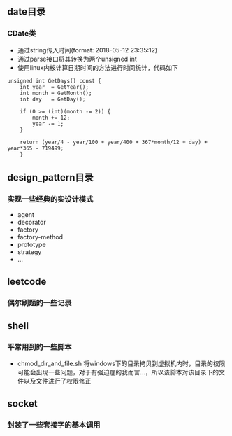 ## date目录
### CDate类

- 通过string传入时间(format: 2018-05-12 23:35:12)
- 通过parse接口将其转换为两个unsigned int
- 使用linux内核计算日期时间的方法进行时间统计，代码如下
```
unsigned int GetDays() const {
	int year  = GetYear();
	int month = GetMonth();
	int day   = GetDay();

	if (0 >= (int)(month -= 2)) {
		month += 12;
		year -= 1;
	}

	return (year/4 - year/100 + year/400 + 367*month/12 + day) + year*365 - 719499;
    }
```

## design_pattern目录
### 实现一些经典的实设计模式
- agent
- decorator
- factory
- factory-method
- prototype
- strategy
- ...

## leetcode
### 偶尔刷题的一些记录

## shell
### 平常用到的一些脚本
- chmod_dir_and_file.sh
	将windows下的目录拷贝到虚拟机内时，目录的权限可能会出现一些问题，对于有强迫症的我而言...，所以该脚本对该目录下的文件以及文件进行了权限修正
	
## socket
### 封装了一些套接字的基本调用
